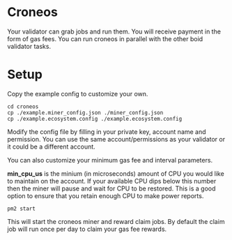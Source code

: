 # Croneos
Your validator can grab jobs and run them. You will receive payment in the form of gas fees. You can run croneos in parallel with the other boid validator tasks.

# Setup
Copy the example config to customize your own.
```
cd croneos
cp ./example.miner_config.json ./miner_config.json
cp ./example.ecosystem.config ./example.ecosystem.config

```
Modify the config file by filling in your private key, account name and permission. You can use the same account/permissions as your validator or it could be a different account.

You can also customize your minimum gas fee and interval parameters.

**min_cpu_us** is the minium (in microseconds) amount of CPU you would like to maintain on the account. If your available CPU dips below this number then the miner will pause and wait for CPU to be restored. This is a good option to ensure that you retain enough CPU to make power reports.

```
pm2 start
```
This will start the croneos miner and reward claim jobs. By default the claim job will run once per day to claim your gas fee rewards.
